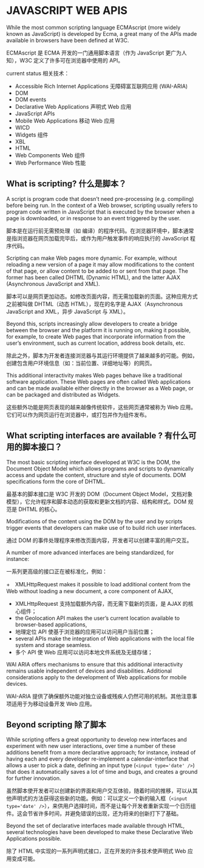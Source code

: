 JAVASCRIPT WEB APIS
=================

While the most common scripting language ECMAscript (more widely known as JavaScript) is developed by Ecma, a great many of the APIs made available in browsers have been defined at W3C.

ECMAscript 是 ECMA 开发的一门通用脚本语言（作为 JavaScript 更广为人知），W3C 定义了许多可在浏览器中使用的 API。

current status 相关技术：
+ Accessible Rich Internet Applications 无障碍富互联网应用 (WAI-ARIA)
+ DOM
+ DOM events
+ Declarative Web Applications 声明式 Web 应用
+ JavaScript APIs
+ Mobile Web Applications 移动 Web 应用
+ WICD
+ Widgets 组件
+ XBL
+ HTML
+ Web Components Web 组件
+ Web Performance Web 性能

What is scripting? 什么是脚本？
------------------

A script is program code that doesn’t need pre-processing (e.g. compiling) before being run. In the context of a Web browser, scripting usually refers to program code written in JavaScript that is executed by the browser when a page is downloaded, or in response to an event triggered by the user.

脚本是在运行前无需预处理（如 编译）的程序代码。在浏览器环境中，脚本通常是指浏览器在网页加载完毕后，或作为用户触发事件的响应执行的 JavaScript 程序代码。

Scripting can make Web pages more dynamic. For example, without reloading a new version of a page it may allow modifications to the content of that page, or allow content to be added to or sent from that page. The former has been called DHTML (Dynamic HTML), and the latter AJAX (Asynchronous JavaScript and XML).

脚本可以是网页更加动态。如修改页面内容，而无需加载新的页面。这种应用方式之前被叫做 DHTML（动态 HTML），现在的名字是 AJAX（Asynchronous JavaScript and XML，异步 JavaScript 与 XML）。

Beyond this, scripts increasingly allow developers to create a bridge between the browser and the platform it is running on, making it possible, for example, to create Web pages that incorporate information from the user’s environment, such as current location, address book details, etc.

除此之外，脚本为开发者连接浏览器与其运行环境提供了越来越多的可能。例如，创建包含用户环境信息（如：当前位置、详细地址等）的网页。

This additional interactivity makes Web pages behave like a traditional software application. These Web pages are often called Web applications and can be made available either directly in the browser as a Web page, or can be packaged and distributed as Widgets.

这些额外功能是网页表现的越来越像传统软件，这些网页通常被称为 Web 应用。它们可以作为网页运行在浏览器中，或打包并作为组件发布。

What scripting interfaces are available ? 有什么可用的脚本接口？
---------------------------------------

The most basic scripting interface developed at W3C is the DOM, the Document Object Model which allows programs and scripts to dynamically access and update the content, structure and style of documents. DOM specifications form the core of DHTML.

最基本的脚本接口是 W3C 开发的 DOM（Document Object Model，文档对象模型），它允许程序和脚本动态的获取和更新文档的内容、结构和样式。DOM 规范是 DHTML 的核心。

Modifications of the content using the DOM by the user and by scripts trigger events that developers can make use of to build rich user interfaces.

通过 DOM 的事件处理程序来修改页面内容，开发者可以创建丰富的用户交互。

A number of more advanced interfaces are being standardized, for instance:

一系列更高级的接口正在被标准化，例如：

+　XMLHttpRequest makes it possible to load additional content from the Web without loading a new document, a core component of AJAX,
+ XMLHttpRequest 支持加载额外内容，而无需下载新的页面，是 AJAX 的核心组件；
+ the Geolocation API makes the user’s current location available to browser-based applications,
+ 地理定位 API 使基于浏览器的应用可以访问用户当前位置；
+ several APIs make the integration of Web applications with the local file system and storage seamless.
+ 多个 API 使 Web 应用可以访问本地文件系统及无缝存储；

WAI ARIA offers mechanisms to ensure that this additional interactivity remains usable independent of devices and disabilities. Additional considerations apply to the development of Web applications for mobile devices.

WAI-ARIA 提供了确保额外功能对独立设备或残疾人仍然可用的机制。其他注意事项适用于为移动设备开发 Web 应用。

Beyond scripting 除了脚本
----------------

While scripting offers a great opportunity to develop new interfaces and experiment with new user interactions, over time a number of these additions benefit from a more declarative approach; for instance, instead of having each and every developer re-implement a calendar-interface that allows a user to pick a date, defining an input type (`<input type='date' />`) that does it automatically saves a lot of time and bugs, and creates a ground for further innovation.

虽然脚本使开发者可以创建新的界面和用户交互体验，随着时间的推移，可以从其他声明式的方法获得这些新的功能。例如：可以定义一个新的输入框（`<input type='date' />`），来供用户选择时间，而不是让每个开发者重新实现一个日历组件。这会节省许多时间，并避免错误的出现，还为将来的创新打下了基础。

Beyond the set of declarative interfaces made available through HTML, several technologies have been developed to make these Declarative Web Applications possible.

除了 HTML 中实现的一系列声明式接口，正在开发的许多技术使声明式 Web 应用变成可能。